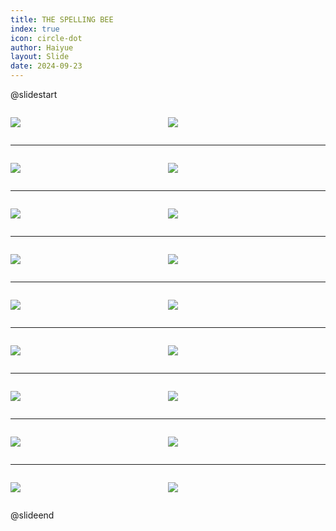 ```yaml
---
title: THE SPELLING BEE
index: true
icon: circle-dot
author: Haiyue
layout: Slide
date: 2024-09-23
---
```

 
@slidestart

<div style="display:flex">
<div style="flex:1">

![](/reading/english/Level-L/THE%20SPELLING%20BEE/001.webp)
</div>
<div style="flex:1">

![](/reading/english/Level-L/THE%20SPELLING%20BEE/002.webp)
</div>
</div>

---

<div style="display:flex">
<div style="flex:1">

![](/reading/english/Level-L/THE%20SPELLING%20BEE/003.webp)
</div>
<div style="flex:1">

![](/reading/english/Level-L/THE%20SPELLING%20BEE/004.webp)
</div>
</div>

---

<div style="display:flex">
<div style="flex:1">

![](/reading/english/Level-L/THE%20SPELLING%20BEE/005.webp)
</div>
<div style="flex:1">

![](/reading/english/Level-L/THE%20SPELLING%20BEE/006.webp)
</div>
</div>

---

<div style="display:flex">
<div style="flex:1">

![](/reading/english/Level-L/THE%20SPELLING%20BEE/007.webp)
</div>
<div style="flex:1">

![](/reading/english/Level-L/THE%20SPELLING%20BEE/008.webp)
</div>
</div>

---

<div style="display:flex">
<div style="flex:1">

![](/reading/english/Level-L/THE%20SPELLING%20BEE/009.webp)
</div>
<div style="flex:1">

![](/reading/english/Level-L/THE%20SPELLING%20BEE/010.webp)
</div>
</div>

---

<div style="display:flex">
<div style="flex:1">

![](/reading/english/Level-L/THE%20SPELLING%20BEE/011.webp)
</div>
<div style="flex:1">

![](/reading/english/Level-L/THE%20SPELLING%20BEE/012.webp)
</div>
</div>

---

<div style="display:flex">
<div style="flex:1">

![](/reading/english/Level-L/THE%20SPELLING%20BEE/013.webp)
</div>
<div style="flex:1">

![](/reading/english/Level-L/THE%20SPELLING%20BEE/014.webp)
</div>
</div>

---

<div style="display:flex">
<div style="flex:1">

![](/reading/english/Level-L/THE%20SPELLING%20BEE/015.webp)
</div>
<div style="flex:1">

![](/reading/english/Level-L/THE%20SPELLING%20BEE/016.webp)
</div>
</div>

---

<div style="display:flex">
<div style="flex:1">

![](/reading/english/Level-L/THE%20SPELLING%20BEE/017.webp)
</div>
<div style="flex:1">

![](/reading/english/Level-L/THE%20SPELLING%20BEE/018.webp)
</div>
</div>

@slideend